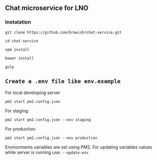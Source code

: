 ## Chat microservice for LNO

### Instalation
```git clone https://github.com/Growish/chat-service.git```

```cd chat-service```

```npm install```

```bower install```

```gulp```

```Create a .env file like env.example```
------



For local developing server

```pm2 start pm2.config.json```

For staging:

```pm2 start pm2.config.json --env staging```

For production:

```pm2 start pm2.config.json --env production```

Environments variables are set using PM2. For updating variables values while server is running use: ```--update-env```